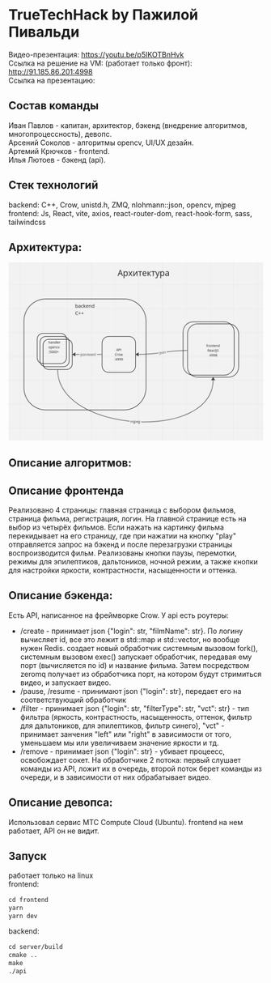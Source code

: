 # TrueTechHack by Пажилой Пивальди

Видео-презентация: https://youtu.be/p5IKOTBnHvk \
Ссылка на решение на VM: (работает только фронт): http://91.185.86.201:4998 \
Ссылка на презентацию: 

## Состав команды
Иван Павлов - капитан, архитектор, бэкенд (внедрение алгоритмов, многопроцессность), девопс.\
Арсений Соколов - алгоритмы opencv, UI/UX дезайн.\
Артемий Крючков - frontend.\
Илья Лютоев - бэкенд (api).

## Стек технологий
backend: C++, Crow, unistd.h, ZMQ, nlohmann::json, opencv, mjpeg\
frontend: Js, React, vite, axios, react-router-dom, react-hook-form, sass, tailwindcss

## Архитектура:
<img width="720" alt="image" src="./architect.png">

## Описание алгоритмов:

## Описание фронтенда
Реализовано 4 страницы: главная страница с выбором фильмов, страница фильма, регистрация, логин. На главной странице есть на выбор из четырёх фильмов. Если нажать на картинку фильма перекидывает на его страницу, где при нажатии на кнопку "play" отправляется запрос на бэкенд и после перезагрузки страницы воспроизводится фильм. Реализованы кнопки паузы, перемотки, режимы для эпилептиков, дальтоников, ночной режим, а также кнопки для настройки яркости, контрастности, насыщенности и оттенка.

## Описание бэкенда:
Есть API, написанное на фреймворке Crow. У api есть роутеры:
- /create - принимает json {"login": str, "filmName": str}. По логину вычисляет id, все это лежит в std::map и std::vector, но вообще нужен Redis. создает новый обработчик системным вызовом fork(), системным вызовом exec() запускает обработчик, передавая ему порт (вычисляется по id) и название фильма. Затем  посредством zeromq получает из обработчика порт, на котором будут стримиться видео, и запускает видео.
- /pause, /resume - принимают json {"login": str}, передает его на соответствующий обработчик
- /filter - принимает json {"login": str, "filterType": str, "vct": str} - тип фильтра (яркость, контрастность, насыщенность, оттенок, фильтр для дальтоников, для эпилептиков, фильтр синего), "vct" - принимает занчения "left" или "right" в зависимости от того, уменьшаем мы или увеличиваем значение яркости и тд.
- /remove - принимает json {"login": str} - убивает процеесс, освобождает сокет.
На обработчике 2 потока: первый слушает команды из API, ложит их в очередь, второй поток берет команды из очереди, и в зависимости от них обрабатывает видео.

## Описание девопса:
Использовал сервис МТС Compute Cloud (Ubuntu). frontend на нем работает, API он не видит.

## Запуск
работает только на linux\
frontend:
```
cd frontend
yarn
yarn dev
```
backend:
```
cd server/build
cmake ..
make
./api
```
